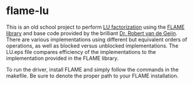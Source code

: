 flame-lu
========

This is an old school project to perform <a href = "http://en.wikipedia.org/wiki/LU_factorization">LU factorization</a> using the <a href = "http://www.cs.utexas.edu/~flame/web/">FLAME library</a> and base code provided by the brilliant <a href = "http://www.cs.utexas.edu/~rvdg/">Dr. Robert van de Geijn</a>. There are various implementations using different but equivalent orders of operations, as well as blocked versus unblocked implementations. The LU.eps file compares efficiency of the implementations to the implementation provided in the FLAME library.

To run the driver, install FLAME and simply follow the commands in the makefile. Be sure to denote the proper path to your FLAME installation.
